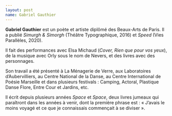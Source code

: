 ```yaml
---
layout: post
name: Gabriel Gauthier
---
```

**Gabriel Gauthier** est un poète et artiste diplômé des Beaux-Arts de Paris. Il a publié *Simurgh & Simorgh* (Théâtre Typographique, 2016) et *Speed* (Vies Parallèles, 2020).

Il fait des performances avec Elsa Michaud (*Cover, Rien que pour vos yeux*), de la musique avec Orly sous le nom de Nevers, et des livres avec des personnages.

Son travail a été présenté à La Ménagerie de Verre, aux Laboratoires d’Aubervilliers, au Centre National de la Danse, au Centre International de Poésie Marseille et dans plusieurs festivals : Camping, Actoral, Plastique Danse Flore, Entre Cour et Jardins, etc.

Il écrit depuis plusieurs années *Space* et *Space*, deux livres jumeaux qui paraîtront dans les années à venir, dont la première phrase est : « J’avais le moins voyagé et ce que je connaissais commençait à se diviser ».

